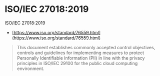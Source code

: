 # ISO/IEC 27018:2019

ISO/IEC 27018:2019

- [https://www.iso.org/standard/76559.html](https://www.iso.org/standard/76559.html)

> This document establishes commonly accepted control objectives, controls and guidelines for implementing measures to protect Personally Identifiable Information (PII) in line with the privacy principles in ISO/IEC 29100 for the public cloud computing environment.

